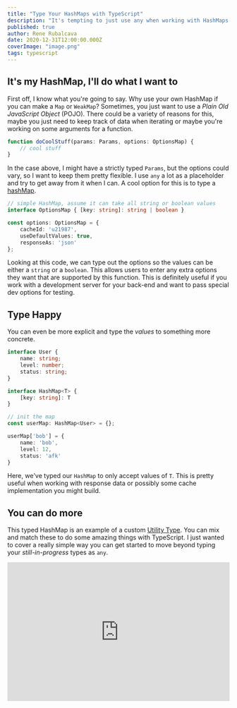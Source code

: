 ```yaml
---
title: "Type Your HashMaps with TypeScript"
description: "It's tempting to just use any when working with HashMaps in TypeScript, but we can do better"
published: true
author: Rene Rubalcava
date: 2020-12-31T12:00:00.000Z
coverImage: "image.png"
tags: typescript
---
```


## It's my HashMap, I'll do what I want to

First off, I know what you're going to say. Why use your own HashMap if you can make a `Map` or `WeakMap`? Sometimes, you just want to use a _Plain Old JavaScript Object_ (POJO). There could be a variety of reasons for this, maybe you just need to keep track of data when iterating or maybe you're working on some arguments for a function.

```ts
function doCoolStuff(params: Params, options: OptionsMap) {
    // cool stuff
}
```

In the case above, I might have a strictly typed `Params`, but the options could vary, so I want to keep them pretty flexible. I use `any` a lot as a placeholder and try to get away from it when I can. A cool option for this is to type a [hashMap](https://adrianmejia.com/data-structures-time-complexity-for-beginners-arrays-hashmaps-linked-lists-stacks-queues-tutorial/#HashMaps).

```ts
// simple HashMap, assume it can take all string or boolean values
interface OptionsMap { [key: string]: string | boolean }

const options: OptionsMap = {
    cacheId: 'u21987',
    useDefaultValues: true,
    responseAs: 'json'
};
```

Looking at this code, we can type out the options so the values can be either a `string` or a `boolean`. This allows users to enter any extra options they want that are supported by this function. This is definitely useful if you work with a development server for your back-end and want to pass special dev options for testing.

## Type Happy

You can even be more explicit and type the _values_ to something more concrete.

```ts
interface User {
    name: string;
    level: number;
    status: string;
}

interface HashMap<T> {
    [key: string]: T
}

// init the map
const userMap: HashMap<User> = {};

userMap['bob'] = {
    name: 'bob',
    level: 12,
    status: 'afk'
}
```

Here, we've typed our `HashMap` to only accept values of `T`. This is pretty useful when working with response data or possibly some cache implementation you might build.

## You can do more

This typed HashMap is an example of a custom [Utility Type](https://www.typescriptlang.org/docs/handbook/utility-types.html). You can mix and match these to do some amazing things with TypeScript. I just wanted to cover a really simple way you can get started to move beyond typing your _still-in-progress_ types as `any`.

<iframe width="100%" height="315" src="https://www.youtube.com/embed/ufi5WhF9Frk" frameborder="0" allow="accelerometer; autoplay; clipboard-write; encrypted-media; gyroscope; picture-in-picture" allowfullscreen></iframe>
